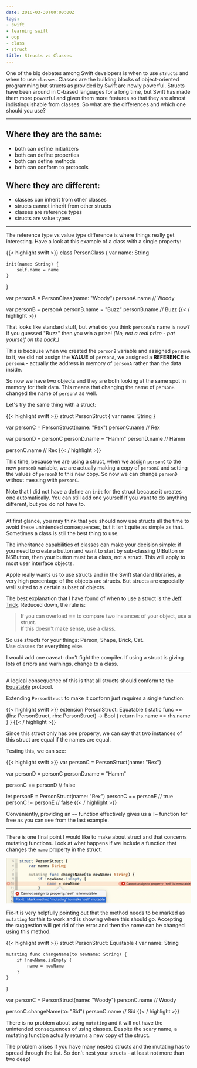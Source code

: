 ```yaml
---
date: 2016-03-30T00:00:00Z
tags:
- swift
- learning swift
- oop
- class
- struct
title: Structs vs Classes
---
```


One of the big debates among Swift developers is when to use `structs` and when
to use `classes`. Classes are the building blocks of object-oriented programming
but structs as provided by Swift are newly powerful. Structs have been around in
C-based languages for a long time, but Swift has made them more powerful and
given them more features so that they are almost indistinguishable from classes.
So what are the differences and which one should you use?

---

## Where they are the same:

* both can define initializers
* both can define properties
* both can define methods
* both can conform to protocols

## Where they are different:

* classes can inherit from other classes
* structs cannot inherit from other structs
* classes are reference types
* structs are value types

---

The reference type vs value type difference is where things really get
interesting. Have a look at this example of a class with a single property:

{{< highlight swift >}} class PersonClass { var name: String

    init(name: String) {
        self.name = name
    }

}

var personA = PersonClass(name: "Woody") personA.name // Woody

var personB = personA personB.name = "Buzz" personB.name // Buzz {{< /
highlight >}}

That looks like standard stuff, but what do you think `personA`'s name is now?
If you guessed "Buzz" then you win a prize! _(No, not a real prize - pat
yourself on the back.)_

This is because when we created the `personB` variable and assigned `personA` to
it, we did not assign the **VALUE** of `personA`, we assigned a **REFERENCE** to
`personA` - actually the address in memory of `personA` rather than the data
inside.

So now we have two objects and they are both looking at the same spot in memory
for their data. This means that changing the name of `personB` changed the name
of `personA` as well.

Let's try the same thing with a struct:

{{< highlight swift >}} struct PersonStruct { var name: String }

var personC = PersonStruct(name: "Rex") personC.name // Rex

var personD = personC personD.name = "Hamm" personD.name // Hamm

personC.name // Rex {{< / highlight >}}

This time, because we are using a struct, when we assign `personC` to the new
`personD` variable, we are actually making a copy of `personC` and setting the
values of `personD` to this new copy. So now we can change `personD` without
messing with `personC`.

Note that I did not have a define an `init` for the struct because it creates
one automatically. You can still add one yourself if you want to do anything
different, but you do not have to.

---

At first glance, you may think that you should now use structs all the time to
avoid these unintended consequences, but it isn't quite as simple as that.
Sometimes a class is still the best thing to use.

The inheritance capabilities of classes can make your decision simple: if you
need to create a button and want to start by sub-classing UIButton or NSButton,
then your button must be a class, not a struct. This will apply to most user
interface objects.

Apple really wants us to use structs and in the Swift standard libraries, a very
high percentage of the objects are structs. But structs are especially well
suited to a certain subset of objects.

The best explanation that I have found of when to use a struct is the [Jeff
Trick][1]. Reduced down, the rule is:

> If you can overload == to compare two instances of your object, use a struct.
> <br> If this doesn't make sense, use a class.

So use structs for your things: Person, Shape, Brick, Cat. <br> Use classes for
everything else.

I would add one caveat: don't fight the compiler. If using a struct is giving
lots of errors and warnings, change to a class.

---

A logical consequence of this is that all structs should conform to the
[Equatable][2] protocol.

Extending `PersonStruct` to make it conform just requires a single function:

{{< highlight swift >}} extension PersonStruct: Equatable { static func == (lhs:
PersonStruct, rhs: PersonStruct) -> Bool { return lhs.name == rhs.name } } {{< /
highlight >}}

Since this struct only has one property, we can say that two instances of this
struct are equal if the names are equal.

Testing this, we can see:

{{< highlight swift >}} var personC = PersonStruct(name: "Rex")

var personD = personC personD.name = "Hamm"

personC == personD // false

let personE = PersonStruct(name: "Rex") personC == personE // true personC !=
personE // false {{< / highlight >}}

Conveniently, providing an `==` function effectively gives us a `!=` function
for free as you can see from the last example.

---

There is one final point I would like to make about struct and that concerns
mutating functions. Look at what happens if we include a function that changes
the `name` property in the struct:

![Mutating error][3]

Fix-it is very helpfully pointing out that the method needs to be marked as
`mutating` for this to work and is showing where this should go. Accepting the
suggestion will get rid of the error and then the name can be changed using this
method.

{{< highlight swift >}} struct PersonStruct: Equatable { var name: String

    mutating func changeName(to newName: String) {
        if !newName.isEmpty {
            name = newName
        }
    }

}

var personC = PersonStruct(name: "Woody") personC.name // Woody

personC.changeName(to: "Sid") personC.name // Sid {{< / highlight >}}

There is no problem about using `mutating` and it will not have the unintended
consequences of using classes. Despite the scary name, a mutating function
actually returns a new copy of the struct.

The problem arises if you have many nested structs and the mutating has to
spread through the list. So don't nest your structs - at least not more than two
deep!

[1]: http://faq.sealedabstract.com/structs_or_classes/#an-alternative-hypothesis
[2]: http://swiftdoc.org/v2.2/protocol/Equatable/
[3]: /images/mutating.png
